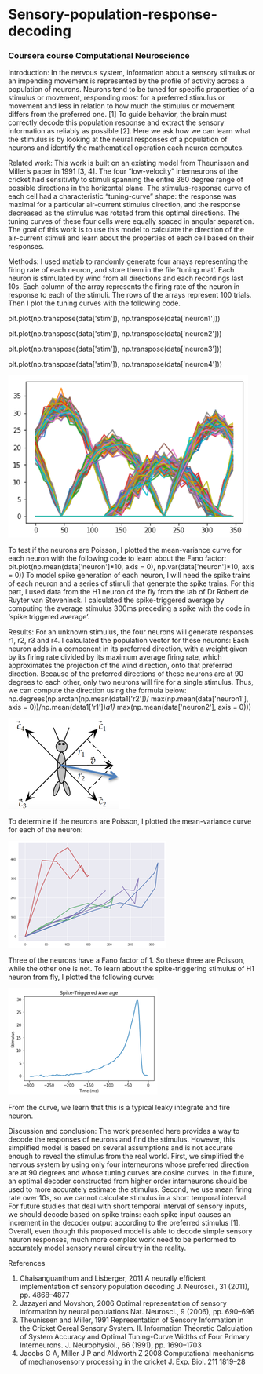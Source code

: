 # Sensory-population-response-decoding
### Coursera course Computational Neuroscience

[image1]: ./image1.png "tuning curves"
[image2]: ./image2.png "direction"
[image3]: ./image3.png "mean-variance curve"
[image4]: ./image4.png "spike"


Introduction: In the nervous system, information about a sensory stimulus or an impending movement is represented by the profile of activity across a population of neurons. Neurons tend to be tuned for specific properties of a stimulus or movement, responding most for a preferred stimulus or movement and less in relation to how much the stimulus or movement differs from the preferred one. [1] To guide behavior, the brain must correctly decode this population response and extract the sensory information as reliably as possible [2]. Here we ask how we can learn what the stimulus is by looking at the neural responses of a population of neurons and identify the mathematical operation each neuron computes.

Related work: This work is built on an existing model from Theunissen and Miller’s paper in 1991 [3, 4]. The four “low-velocity” interneurons of the cricket had sensitivity to stimuli spanning the entire 360 degree range of possible directions in the horizontal plane. The stimulus-response curve of each cell had a characteristic “tuning-curve” shape: the response was maximal for a particular air-current stimulus direction, and the response decreased as the stimulus was rotated from this optimal directions. The tuning curves of these four cells were equally spaced in angular separation. The goal of this work is to use this model to calculate the direction of the air-current stimuli and learn about the properties of each cell based on their responses. 

Methods: I used matlab to randomly generate four arrays representing the firing rate of each neuron, and store them in the file ‘tuning.mat’. Each neuron is stimulated by wind from all directions and each recordings last 10s. Each column of the array represents the firing rate of the neuron in response to each of the stimuli. The rows of the arrays represent 100 trials. Then I plot the tuning curves with the following code.

plt.plot(np.transpose(data['stim']), np.transpose(data['neuron1']))

plt.plot(np.transpose(data['stim']), np.transpose(data['neuron2']))

plt.plot(np.transpose(data['stim']), np.transpose(data['neuron3']))

plt.plot(np.transpose(data['stim']), np.transpose(data['neuron4']))

![alt text][image1]

To test if the neurons are Poisson, I plotted the mean-variance curve for each neuron with the following code to learn about the Fano factor:
plt.plot(np.mean(data['neuron']*10, axis = 0), np.var(data['neuron']*10, axis = 0))
To model spike generation of each neuron, I will need the spike trains of each neuron and a series of stimuli that generate the spike trains. For this part, I used data from the H1 neuron of the fly from the lab of Dr Robert de Ruyter van Steveninck. I calculated the spike-triggered average by computing the average stimulus 300ms preceding a spike with the code in ‘spike triggered average’.

Results: For an unknown stimulus, the four neurons will generate responses r1, r2, r3 and r4. I calculated the population vector for these neurons: Each neuron adds in a component in its preferred direction, with a weight given by its firing rate divided by its maximum average firing rate, which approximates the projection of the wind direction, onto that preferred direction. Because of the preferred directions of these neurons are at 90 degrees to each other, only two neurons will fire for a single stimulus. Thus, we can compute the direction using the formula below:
np.degrees(np.arctan(np.mean(data1['r2'])/ max(np.mean(data['neuron1'], axis = 0))/np.mean(data1['r1'])*a1)* max(np.mean(data['neuron2'], axis = 0)))

![alt text][image2] 

To determine if the neurons are Poisson, I plotted the mean-variance curve for each of the neuron:

![alt text][image3]

Three of the neurons have a Fano factor of 1. So these three are Poisson, while the other one is not.
To learn about the spike-triggering stimulus of H1 neuron from fly, I plotted the following curve:

![alt text][image4]

From the curve, we learn that this is a typical leaky integrate and fire neuron.

Discussion and conclusion: The work presented here provides a way to decode the responses of neurons and find the stimulus. However, this simplified model is based on several assumptions and is not accurate enough to reveal the stimulus from the real world. First, we simplified the nervous system by using only four interneurons whose preferred direction are at 90 degrees and whose tuning curves are cosine curves. In the future, an optimal decoder constructed from higher order interneurons should be used to more accurately estimate the stimulus. Second, we use mean firing rate over 10s, so we cannot calculate stimulus in a short temporal interval. For future studies that deal with short temporal interval of sensory inputs, we should decode based on spike trains: each spike input causes an increment in the decoder output according to the preferred stimulus [1].  Overall, even though this proposed model is able to decode simple sensory neuron responses, much more complex work need to be performed to accurately model sensory neural circuitry in the reality.

References
1.	Chaisanguanthum and Lisberger, 2011 A neurally efficient implementation of sensory population decoding J. Neurosci., 31 (2011), pp. 4868–4877
2.	Jazayeri and Movshon, 2006 Optimal representation of sensory information by neural populations Nat. Neurosci., 9 (2006), pp. 690–696
3. Theunissen and Miller, 1991 Representation of Sensory Information in the Cricket Cereal Sensory System. II. Information Theoretic Calculation of System Accuracy and Optimal Tuning-Curve Widths of Four Primary Interneurons. J. Neurophysiol., 66 (1991), pp. 1690–1703
4.	Jacobs G A, Miller J P and Aldworth Z 2008 Computational mechanisms of mechanosensory processing in the cricket J. Exp. Biol. 211 1819–28
	


